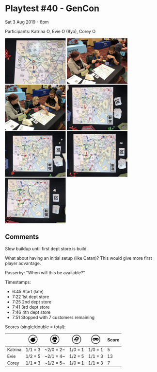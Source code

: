 # Playtest #40 - GenCon

Sat 3 Aug 2019 - 6pm

Participants: Katrina O, Evie O (8yo), Corey O

<img src="images/pt40/pt40-1916.jpg" height="150px"/> <img src="images/pt40/pt40-1917.jpg" height="150px"/> <img src="images/pt40/pt40-1918.jpg" height="150px"/> <img src="images/pt40/pt40-1919.jpg" height="150px"/> <img src="images/pt40/pt40-1920.jpg" height="150px"/> <img src="images/pt40/pt40-1921.jpg" height="150px"/> <img src="images/pt40/pt40-1922.jpg" height="150px"/> 

## Comments

Slow buildup until first dept store is build.

What about having an initial setup (like Catan)? This would give more first player advantage.

Passerby: "When will this be available?"

Timestamps:

* 6:45 Start (late)
* 7:22 1st dept store
* 7:25 2nd dept store
* 7:41 3rd dept store
* 7:46 4th dept store
* 7:51 Stopped with 7 customers remaining

Scores (single/double = total):

|         |  <img src="../components/customers/food.png" height="30px"/>  |  <img src="../components/customers/clothing.png" height="30px"/>  |  <img src="../components/customers/books.png" height="30px"/>  |  <img src="../components/customers/electronics.png" height="30px"/>  | Score |
| ------- | --- | --- | --- | --- | --- |
| Katrina | 1/1 = 3 |~2/0 = 2~| 1/0 = 1 | 1/0 = 1  |  5 |
| Evie    | 1/2 = 5 |~2/1 = 4~| 1/2 = 5 | 1/1 = 3  | 13 |
| Corey   | 1/1 = 3 |~1/2 = 5~| 1/0 = 1 | 1/1 = 3  |  7 |
